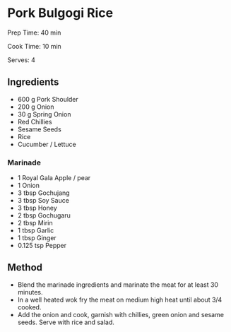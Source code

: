 # Pork Bulgogi Rice

Prep Time: 40 min

Cook Time: 10 min

Serves: 4
## Ingredients
* 600 g Pork Shoulder
* 200 g Onion
* 30 g Spring Onion
* Red Chillies
* Sesame Seeds
* Rice
* Cucumber / Lettuce

### Marinade
* 1 Royal Gala Apple / pear
* 1 Onion
* 3 tbsp Gochujang
* 3 tbsp Soy Sauce
* 3 tbsp Honey
* 2 tbsp Gochugaru
* 2 tbsp Mirin
* 1 tbsp Garlic
* 1 tbsp Ginger
* 0.125 tsp Pepper


## Method
* Blend the marinade ingredients and marinate the meat for at least 30 minutes.
* In a well heated wok fry the meat on medium high heat until about 3/4 cooked.
* Add the onion and cook, garnish with chillies, green onion and sesame seeds. Serve with rice and salad.
